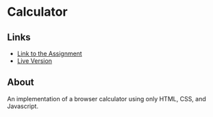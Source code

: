 # Calculator

## Links
- [Link to the Assignment](https://www.theodinproject.com/lessons/foundations-calculator)
- [Live Version](https://ewoknock.github.io/odin-calculator/)

## About
An implementation of a browser calculator using only HTML, CSS, and Javascript. 


